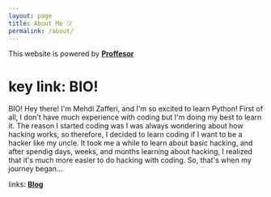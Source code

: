 ```yaml
---
layout: page
title: About Me ツ
permalink: /about/
---
```


This website is powered by **[Proffesor](https://github.com/fastai/fastpages)**
# key link: BIO!

BIO!
 Hey there! I'm Mehdi Zafferi, and I'm so excited to learn Python!
 First of all, I don't have much experience with coding but I'm doing my best to learn it. The reason I started coding was I was always wondering about how hacking works, so therefore, I decided to learn coding if I want to be a hacker like my uncle. It took me a while to learn about basic hacking, and after spendig days, weeks, and months learning about hacking, I realized that it's much more easier to do hacking with coding. So, that's when my journey began...
 
 links:
 **[Blog](https://mehdizafferi.github.io/web/about/)** 

